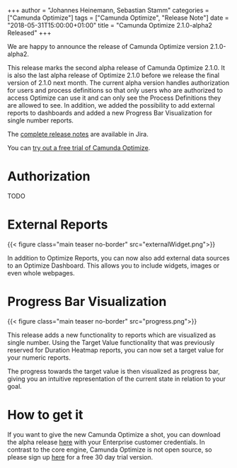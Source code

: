 +++
author = "Johannes Heinemann, Sebastian Stamm"
categories = ["Camunda Optimize"]
tags = ["Camunda Optimize", "Release Note"]
date = "2018-05-31T15:00:00+01:00"
title = "Camunda Optimize 2.1.0-alpha2 Released"
+++

We are happy to announce the release of Camunda Optimize version 2.1.0-alpha2.

This release marks the second alpha release of Camunda Optimize 2.1.0. It is also the last alpha release of Optimize 2.1.0 before we release the final version of 2.1.0 next month. The current alpha version handles authorization for users and process definitions so that only users who are authorized to access Optimize can use it and can only see the Process Definitions they are allowed to see. In addition, we added the possibility to add external reports to dashboards and added a new Progress Bar Visualization for single number reports.

<!--more-->

The [complete release notes](https://app.camunda.com/jira/secure/ReleaseNote.jspa?projectId=10730&version=15313) are available in Jira.

You can [try out a free trial of Camunda Optimize](#how-to-get-it).

# Authorization

TODO

# External Reports

{{< figure class="main teaser no-border" src="externalWidget.png">}}

In addition to Optimize Reports, you can now also add external data sources to an Optimize Dashboard. This allows you to include widgets, images or even whole webpages.

# Progress Bar Visualization

{{< figure class="main teaser no-border" src="progress.png">}}

This release adds a new functionality to reports which are visualized as single number. Using the Target Value functionality that was previously reserved for Duration Heatmap reports, you can now set a target value for your numeric reports.

The progress towards the target value is then visualized as progress bar, giving you an intuitive representation of the current state in relation to your goal.

# How to get it

If you want to give the new Camunda Optimize a shot, you can download the alpha release [here](https://docs.camunda.org/enterprise/download/#camunda-optimize) with your Enterprise customer credentials. In contrast to the core engine, Camunda Optimize is not open source, so please sign up [here](https://camunda.com/download/enterprise/) for a free 30 day trial version.
